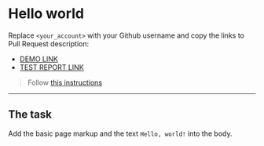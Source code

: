 # Hello world
Replace `<your_account>` with your Github username and copy the links to Pull Request description:
- [DEMO LINK](https://filserhei.github.io/layout_hello-world/)
- [TEST REPORT LINK](https://filserhei.github.io/layout_hello-world/report/html_report/)

> Follow [this instructions](https://github.com/mate-academy/layout_task-guideline#how-to-solve-the-layout-tasks-on-github)
___

## The task 
Add the basic page markup and the text `Hello, world!` into the body.
